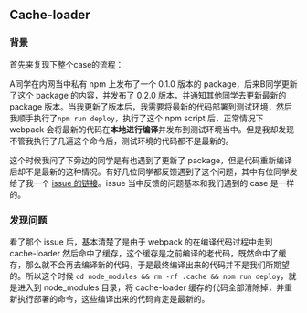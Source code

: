 ## Cache-loader

### 背景

首先来复现下整个case的流程：

A同学在内网当中私有 npm 上发布了一个 0.1.0 版本的 package，后来B同学更新了这个 package 的内容，并发布了 0.2.0 版本，并通知其他同学去更新最新的 package 版本。当我更新了版本后，我需要将最新的代码部署到测试环境，然后我顺手执行了`npm run deploy`，执行了这个 npm script 后，正常情况下 webpack 会将最新的代码在**本地进行编译**并发布到测试环境当中。但是我却发现不管我执行了几遍这个命令后，测试环境的代码都不是最新的。

这个时候我问了下旁边的同学是有也遇到了更新了 package，但是代码重新编译后却不是最新的这种情况。有好几位同学都反馈遇到了这个问题，其中有位同学发给了我一个 [issue 的链接](https://github.com/vuejs/vue-cli/issues/3635)。issue 当中反馈的问题基本和我们遇到的 case 是一样的。


### 发现问题

看了那个 issue 后，基本清楚了是由于 webpack 的在编译代码过程中走到 cache-loader 然后命中了缓存，这个缓存是之前编译的老代码，既然命中了缓存，那么就不会再去编译新的代码，于是最终编译出来的代码并不是我们所期望的。所以这个时候 `cd node_modules && rm -rf .cache && npm run deploy`，就是进入到 node_modules 目录，将 cache-loader 缓存的代码全部清除掉，并重新执行部署的命令，这些编译出来的代码肯定是最新的。